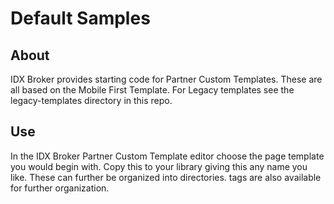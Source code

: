 # Default Samples

## About

IDX Broker provides starting code for Partner Custom Templates. These are all based on the Mobile First Template. For Legacy templates see the legacy-templates directory in this repo.

## Use

In the IDX Broker Partner Custom Template editor choose the page template you would begin with. Copy this to your library giving this any name you like. These can further be organized into directories. tags are also available for further organization.

